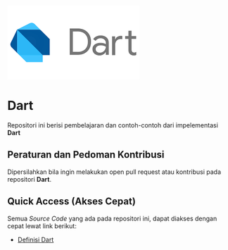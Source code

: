 ![Dart](assets/img/dart.png)

# Dart
Repositori ini berisi pembelajaran dan contoh-contoh dari impelementasi **Dart**

## Peraturan dan Pedoman Kontribusi

Dipersilahkan bila ingin melakukan open pull request atau kontribusi pada repositori **Dart**. 

## Quick Access (Akses Cepat)

Semua _Source Code_ yang ada pada repositori ini, dapat diakses dengan cepat lewat link berikut:
* [Definisi Dart](https://github.com/TI18-STT-Nurul-Fikri/Dart/tree/main/Definisi)